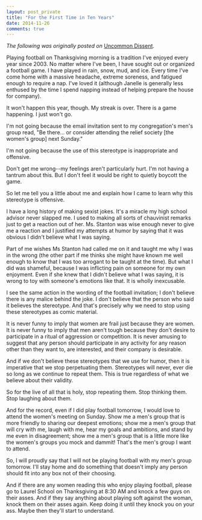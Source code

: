 ```yaml
---
layout: post_private
title: "For the First Time in Ten Years"
date: 2014-11-26
comments: true
---
```


_The following was originally posted on_ [Uncommon Dissent](http://myuncommondissent.blogspot.com/).

Playing football on Thanksgiving morning is a tradition I've enjoyed every year since 2003. No matter where I've been, I have sought out or organized a football game. I have played in rain, snow, mud, and ice. Every time I've come home with a massive headache, extreme soreness, and fatigued enough to require a nap.  I've loved it (although Janelle is generally less enthused by the time I spend napping instead of helping prepare the house for company).

It won't happen this year, though. My streak is over.  There is a game happening. I just won't go.
<!--excerpt-->

I'm not going because the email invitation sent to my congregation's men's group read, "Be there... or consider attending the relief society [the women's group] next Sunday."

I'm not going because the use of this stereotype is inappropriate and offensive.

Don't get me wrong--my feelings aren't particularly hurt. I'm not having a tantrum about this. But I don't feel it would be right to quietly boycott the game.

So let me tell you a little about me and explain how I came to learn why this stereotype is offensive.

I have a long history of making sexist jokes. It's a miracle my high school advisor never slapped me. I used to making all sorts of chauvinist remarks just to get a reaction out of her. Ms. Stanton was wise enough never to give me a reaction and I justified my attempts at humor by saying that it was obvious I didn't believe what I was saying.

Part of me wishes Ms Stanton had called me on it and taught me why I was in the wrong (the other part if me thinks she might have known me well enough to know that I was too arrogant to be taught at the time). But what I did was shameful, because I was inflicting pain on someone for my own enjoyment.  Even if she knew that I didn't believe what I was saying, it is wrong to toy with someone's emotions like that. It is wholly inexcusable.

I see the same action in the wording of the football invitation; I don't believe there is any malice behind the joke. I don't believe that the person who said it believes the stereotype.  And that's precisely why we need to stop using these stereotypes as comic material.

It is never funny to imply that women are frail just because they are women. It is never funny to imply that men aren't tough because they don't desire to participate in a ritual of aggression or competition.  It is never amusing to suggest that any person should participate in any activity for any reason other than they want to, are interested, and their company is desirable.

And if we don't believe these stereotypes that we use for humor, then it is imperative that we stop perpetuating them. Stereotypes will never, ever die so long as we continue to repeat them. This is true regardless of what we believe about their validity.

So for the live of all that is holy, stop repeating them. Stop thinking them. Stop laughing about them.

And for the record, even if I did play football tomorrow, I would love to attend the women's meeting on Sunday. Show me a men's group that is more friendly to sharing our deepest emotions; show me a men's group that will cry with me, laugh with me, hear my goals and ambitions, and stand by me even in disagreement; show me a men's group that is a little more like the women's groups you mock and dammit! That's the men's group I want to attend.

So, I will proudly say that I will not be playing football with my men's group tomorrow. I'll stay home and do something that doesn't imply any person should fit into any box not of their choosing.

And if there are any women reading this who enjoy playing football, please go to Laurel School on Thanksgiving at 8:30 AM and knock a few guys on their asses.  And if they say anything about playing soft against the woman, knock them on their asses again. Keep doing it until they knock you on your ass. Maybe then they'll start to understand.